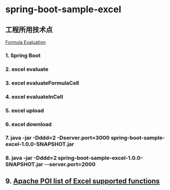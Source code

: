 # spring-boot-sample-excel
## 工程所用技术点

[Formula Evaluation](https://poi.apache.org/components/spreadsheet/eval.html)


### 1. Spring Boot
### 2. excel evaluate
### 3. excel evaluateFormulaCell
### 4. excel evaluateInCell
### 5. excel upload
### 6. excel download
### 7. java -jar -Dddd=2 -Dserver.port=3000 spring-boot-sample-excel-1.0.0-SNAPSHOT.jar
### 8. java -jar -Dddd=2 spring-boot-sample-excel-1.0.0-SNAPSHOT.jar --server.port=2000
## 9. [Apache POI list of Excel supported functions](https://www.waltercedric.com/index.php?option=com_content&view=article&id=2163&catid=102&Itemid=332)

